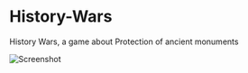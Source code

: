 # History-Wars

History Wars, a game about Protection of ancient monuments

![Screenshot]([https://raw.githubusercontent.com/sharifigiv/History-Wars/main/assets/screenshots/image1.jpeg])
